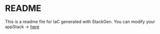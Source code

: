 # README
This is a readme file for IaC generated with StackGen.
You can modify your appStack -> [here](http://main.dev.stackgen.com/appstacks/71b9bac0-d0a9-40a2-99eb-dc28cd63858c)
